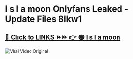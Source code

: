 
 # I s l a moon Onlyfans Leaked - Update Files 8lkw1

## <h2><a href="https://clipsfans.com/I_s_l_a_moon&ref=git">🔗 Click to LINKS ⏩⏩ 👉 🟢 I s l a moon </a></h2>

<a href="https://clipsfans.com/I_s_l_a_moon&ref=git" rel="nofollow" data-target="animated-image.originalLink"><img src="https://i.ibb.co.com/xMMVF88/686577567.gif" alt="Viral Video Original" style="max-width: 100%; display: inline-block;" data-target="animated-image.originalImage"></a>

